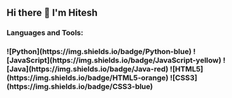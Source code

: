 ## Hi there 👋 I'm Hitesh

<!--
**hi-tesh/hi-tesh** is a ✨ _special_ ✨ repository because its `README.md` (this file) appears on your GitHub profile.

Here are some ideas to get you started:

- 🔭 I’m currently working on 
- 🌱 I’m currently learning
- 👯 I’m looking to collaborate on ...
- 🤔 I’m looking for help with ...
- 💬 Ask me about ...
- 📫 How to reach me: ...

-->
<H3> Languages and Tools: <H3>
![Python](https://img.shields.io/badge/Python-blue)
![JavaScript](https://img.shields.io/badge/JavaScript-yellow)
![Java](https://img.shields.io/badge/Java-red)
![HTML5](https://img.shields.io/badge/HTML5-orange)
![CSS3](https://img.shields.io/badge/CSS3-blue)
